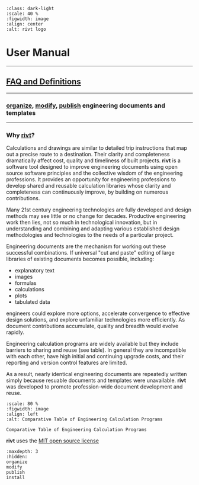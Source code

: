 

```{figure} _static/img/riv-dark9e.png
:class: dark-light
:scale: 40 %
:figwidth: image
:align: center
:alt: rivt logo
```

# User Manual

<hr>

## [FAQ and Definitions](terms.md)

<hr>

### [organize](organize.md), [modify](modify.md), [publish](publish.md) engineering documents and templates

<hr> 


### Why [**rivt**](terms.md#rivt)?

Calculations and drawings are similar to detailed trip instructions that map
out a precise route to a destination. Their clarity and completeness dramatically
affect cost, quality and timeliness of built projects. **rivt** is a software
tool designed to improve engineering documents using open source software
principles and the collective wisdom of the engineering professions. It
provides an opportunity for engineering professions to develop shared and
reusable calculation libraries whose clarity and completeness can continuously
improve, by building on numerous contributions.

Many 21st century engineering technologies are fully developed and design
methods may see little or no change for decades. Productive engineering work
then lies, not so much in technological innovation, but in understanding and
combining and adapting various established design methodologies and
technologies to the needs of a particular project.

Engineering documents are the mechanism for working out these successful
combinations. If universal "cut and paste" editing of large libraries of
existing documents becomes possible, including:

- explanatory text
- images
- formulas
- calculations
- plots
- tabulated data 

engineers could explore more options, accelerate convergence to effective
design solutions, and explore unfamiliar technologies more efficiently. As
document contributions accumulate, quality and breadth would evolve rapidly.

Engineering calculation programs are widely available but they include barriers
to sharing and reuse (see table). In general they are incompatible with each
other, have high initial and continuing upgrade costs, and their reporting and
version control features are limited.

As a result, nearly identical engineering documents are repeatedly written
simply because resuable documents and templates were unavailable. **rivt** was
developed to promote profession-wide document development and reuse.

```{figure} _static/img/table1.png
:scale: 80 %
:figwidth: image
:align: left
:alt: Comparative Table of Engineering Calculation Programs

Comparative Table of Engineering Calculation Programs
```

**rivt** uses the [MIT open source license](https://opensource.org/license/mit/)

```{toctree}
:maxdepth: 3
:hidden:
organize
modify
publish
install
```
